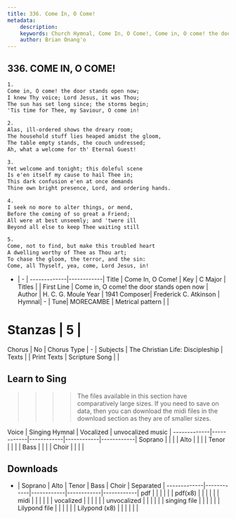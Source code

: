 ```yaml
---
title: 336. Come In, O Come!
metadata:
    description: 
    keywords: Church Hymnal, Come In, O Come!, Come in, O come! the door stands open now, 
    author: Brian Onang'o
---
```



## 336. COME IN, O COME!

```txt
1.
Come in, O come! the door stands open now; 
I knew Thy voice; Lord Jesus, it was Thou; 
The sun has set long since; the storms begin; 
'Tis time for Thee, my Saviour, O come in! 

2.
Alas, ill-ordered shows the dreary room; 
The household stuff lies heaped amidst the gloom, 
The table empty stands, the couch undressed; 
Ah, what a welcome for th' Eternal Guest! 

3.
Yet welcome and tonight; this doleful scene 
Is e'en itself my cause to hail Thee in; 
This dark confusion e'en at once demands 
Thine own bright presence, Lord, and ordering hands. 

4.
I seek no more to alter things, or mend, 
Before the coming of so great a Friend; 
All were at best unseemly; and 'twere ill 
Beyond all else to keep Thee waiting still 

5.
Come, not to find, but make this troubled heart 
A dwelling worthy of Thee as Thou art; 
To chase the gloom, the terror, and the sin: 
Come, all Thyself, yea, come, Lord Jesus, in!
```

- |   -  |
-------------|------------|
Title | Come In, O Come! |
Key | C Major |
Titles |  |
First Line | Come in, O come! the door stands open now |
Author | H. C. G. Moule
Year | 1941
Composer| Frederick C. Atkinson |
Hymnal|  - |
Tune| MORECAMBE |
Metrical pattern | |
# Stanzas | 5 |
Chorus | No |
Chorus Type | - |
Subjects | The Christian Life: Discipleship |
Texts |  |
Print Texts | 
Scripture Song |  |
  
## Learn to Sing

>>>> The files available in this section have comparatively large sizes. If you need to save on data, then you can download the midi files in the download section as they are of smaller sizes.

Voice |  Singing Hymnal | Vocalized | unvocalized music |
-------------|------------|------------|------------|------------|
Soprano | | | |
Alto | | | |
Tenor | | | |
Bass | | | |
Choir | | | |

## Downloads

- |  Soprano | Alto | Tenor | Bass | Choir | Separated |
-------------|------------|------------|------------|------------|
pdf | | | | | |
pdf(x8) | | | | | |
midi | | | | | |
vocalized | | | | | |
unvocalized | | | | | |
singing file | | | | | |
Lilypond file | | | | | |
Lilypond (x8) | | | | | |
  